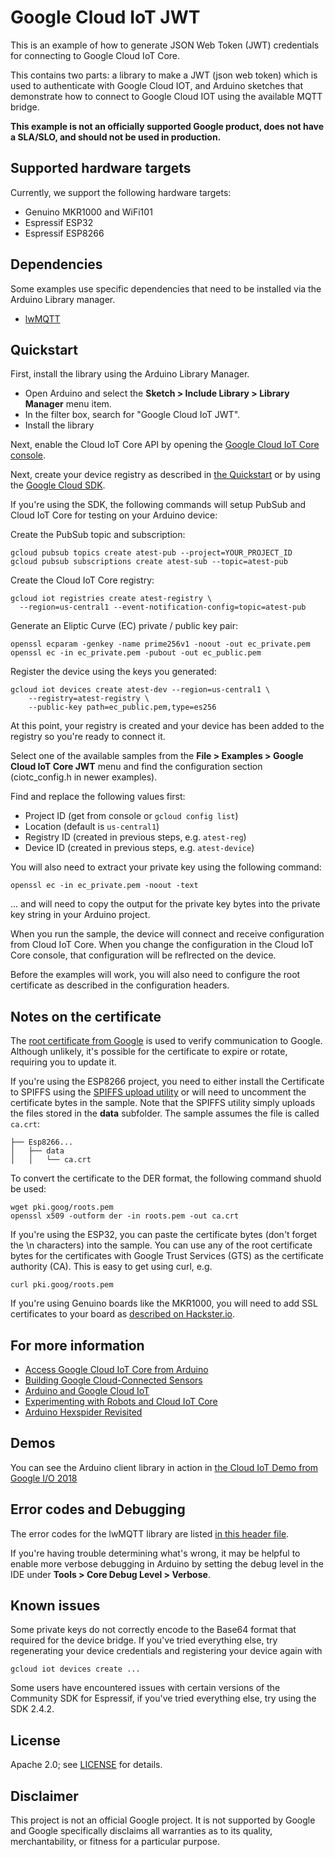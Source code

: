 # Google Cloud IoT JWT

This is an example of how to generate JSON Web Token (JWT) credentials for
connecting to Google Cloud IoT Core.

This contains two parts: a library to make a JWT (json web token) which is used
to authenticate with Google Cloud IOT, and Arduino sketches that demonstrate
how to connect to Google Cloud IOT using the available MQTT bridge.

**This example is not an officially supported Google product, does not have a
SLA/SLO, and should not be used in production.**

## Supported hardware targets

Currently, we support the following hardware targets:

* Genuino MKR1000 and WiFi101
* Espressif ESP32
* Espressif ESP8266

## Dependencies
Some examples use specific dependencies that need to be installed via the Arduino Library manager.

* [lwMQTT](https://github.com/256dpi/arduino-mqtt)

## Quickstart

First, install the library using the Arduino Library Manager.
* Open Arduino and select the **Sketch > Include Library > Library Manager**
menu item.
* In the filter box, search for "Google Cloud IoT JWT".
* Install the library

Next, enable the Cloud IoT Core API by opening the [Google Cloud IoT Core console](https://console.cloud.google.com/iot/).

Next, create your device registry as described in [the Quickstart](https://cloud.google.com/iot/docs/quickstart)
or by using the [Google Cloud SDK](https://cloud.google.com/sdk).

If you're using the SDK, the following commands will setup PubSub and Cloud IoT
Core for testing on your Arduino device:

Create the PubSub topic and subscription:

    gcloud pubsub topics create atest-pub --project=YOUR_PROJECT_ID
    gcloud pubsub subscriptions create atest-sub --topic=atest-pub

Create the Cloud IoT Core registry:

    gcloud iot registries create atest-registry \
      --region=us-central1 --event-notification-config=topic=atest-pub

Generate an Eliptic Curve (EC) private / public key pair:

    openssl ecparam -genkey -name prime256v1 -noout -out ec_private.pem
    openssl ec -in ec_private.pem -pubout -out ec_public.pem

Register the device using the keys you generated:

    gcloud iot devices create atest-dev --region=us-central1 \
        --registry=atest-registry \
        --public-key path=ec_public.pem,type=es256

At this point, your registry is created and your device has been added to the
registry so you're ready to connect it.

Select one of the available samples from the **File > Examples > Google Cloud IoT Core JWT**
menu and find the configuration section (ciotc_config.h in newer examples).

Find and replace the following values first:
* Project ID (get from console or `gcloud config list`)
* Location (default is `us-central1`)
* Registry ID (created in previous steps, e.g. `atest-reg`)
* Device ID (created in previous steps, e.g. `atest-device`)

You will also need to extract your private key using the following command:

    openssl ec -in ec_private.pem -noout -text

... and will need to copy the output for the private key bytes into the private
key string in your Arduino project.

When you run the sample, the device will connect and receive configuration
from Cloud IoT Core. When you change the configuration in the Cloud IoT Core
console, that configuration will be reflrected on the device.

Before the examples will work, you will also need to configure the root
certificate as described in the configuration headers.

## Notes on the certificate

The [root certificate from Google](https://pki.goog/roots/pem) is used to verify communication to
Google. Although unlikely, it's possible for the certificate to expire or rotate, requiring you to
update it.

If you're using the ESP8266 project, you need to either install the Certificate to SPIFFS
using the [SPIFFS upload utility](https://github.com/esp8266/arduino-esp8266fs-plugin) or
will need to uncomment the certificate bytes in the sample. Note that the SPIFFS utility simply 
uploads the files stored in the **data** subfolder. The sample assumes the file is called `ca.crt`:

    ├── Esp8266...
    │   ├── data
    │   │   └── ca.crt

To convert the certificate to the DER format, the following command shuold be used:

    wget pki.goog/roots.pem
    openssl x509 -outform der -in roots.pem -out ca.crt

If you're using the ESP32, you can paste the certificate bytes (don't forget the \n characters) 
into the sample. You can use any of the root certificate bytes for the certificates with Google
Trust Services (GTS) as the certificate authority (CA). This is easy to get using curl, e.g.

    curl pki.goog/roots.pem

If you're using Genuino boards like the MKR1000, you will need to add SSL certificates to your
board as [described on Hackster.io](https://www.hackster.io/arichetta/add-ssl-certificates-to-mkr1000-93c89d).

## For more information

* [Access Google Cloud IoT Core from Arduino](https://medium.com/@gguuss/accessing-cloud-iot-core-from-arduino-838c2138cf2b)
* [Building Google Cloud-Connected Sensors](https://medium.com/@gguuss/building-google-cloud-connected-sensors-2d46a1c58012)
* [Arduino and Google Cloud IoT](https://medium.com/@gguuss/arduino-and-google-cloud-iot-e2082e0ac000)
* [Experimenting with Robots and Cloud IoT Core](https://medium.com/@gguuss/experimenting-with-robots-and-cloud-iot-core-790ee17345ef)
* [Arduino Hexspider Revisited](https://medium.com/@gguuss/hexspider-robot-revisited-d78ff7ce9b6c)

## Demos

You can see the Arduino client library in action in [the Cloud IoT Demo from Google I/O 2018](https://www.youtube.com/watch?v=7kpE44tXQak#T=28m)

## Error codes and Debugging

The error codes for the lwMQTT library are listed [in this header file](https://github.com/256dpi/arduino-mqtt/blob/master/src/lwmqtt/lwmqtt.h#L16-L29).

If you're having trouble determining what's wrong, it may be helpful to enable more verbose debugging in Arduino by setting the debug level in the IDE under **Tools > Core Debug Level > Verbose**.

## Known issues

Some private keys do not correctly encode to the Base64 format that required
for the device bridge. If you've tried everything else, try regenerating your
device credentials and registering your device again with

    gcloud iot devices create ...

Some users have encountered issues with certain versions of the Community SDK 
for Espressif, if you've tried everything else, try using the SDK 2.4.2.

## License

Apache 2.0; see [LICENSE](LICENSE) for details.

## Disclaimer

This project is not an official Google project. It is not supported by Google
and Google specifically disclaims all warranties as to its quality,
merchantability, or fitness for a particular purpose.

